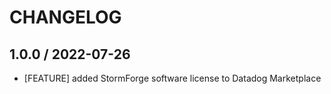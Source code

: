 # CHANGELOG

## 1.0.0 / 2022-07-26

* [FEATURE] added StormForge software license to Datadog Marketplace

